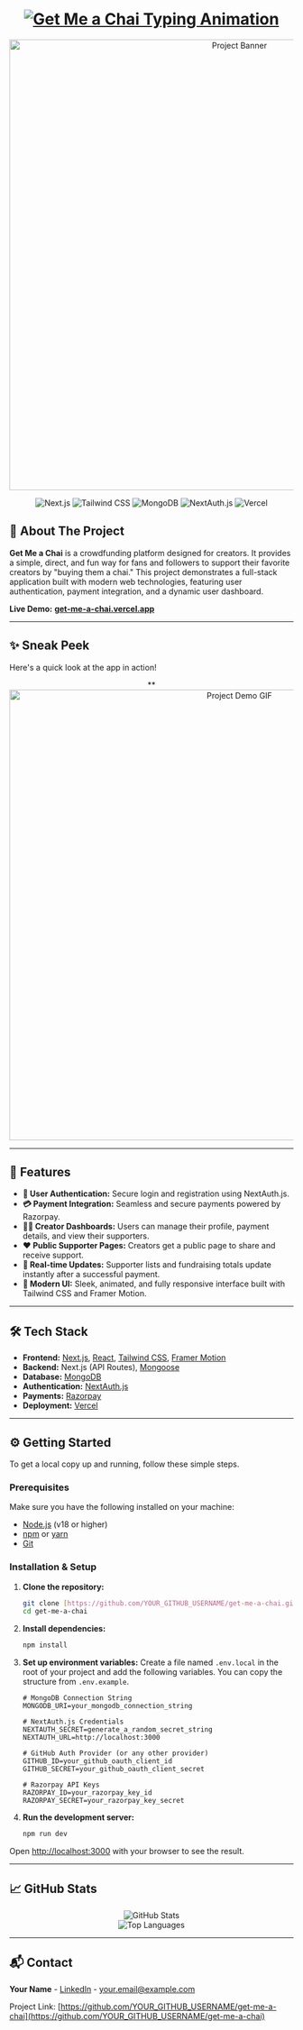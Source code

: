 <h1 align="center">
  <a href="">
    <img src="https://readme-typing-svg.herokuapp.com?font=Geist&size=35&pause=1000&color=914EFF&center=true&vCenter=true&width=500&lines=Get+Me+a+Chai+%E2%98%95;A+Crowdfunding+Platform" alt="Get Me a Chai Typing Animation" />
  </a>
</h1>

<p align="center">
  <img src="" alt="Project Banner" width="800"/>
</p>

<p align="center">
  <img src="https://img.shields.io/badge/Next.js-000000?style=for-the-badge&logo=nextdotjs&logoColor=white" alt="Next.js"/>
  <img src="https://img.shields.io/badge/Tailwind_CSS-38B2AC?style=for-the-badge&logo=tailwind-css&logoColor=white" alt="Tailwind CSS"/>
  <img src="https://img.shields.io/badge/MongoDB-4EA94B?style=for-the-badge&logo=mongodb&logoColor=white" alt="MongoDB"/>
  <img src="https://img.shields.io/badge/NextAuth.js-000?style=for-the-badge&logo=nextauth.js&logoColor=white" alt="NextAuth.js"/>
  <img src="https://img.shields.io/badge/Vercel-000000?style=for-the-badge&logo=vercel&logoColor=white" alt="Vercel"/>
</p>

## 📖 About The Project

**Get Me a Chai** is a crowdfunding platform designed for creators. It provides a simple, direct, and fun way for fans and followers to support their favorite creators by "buying them a chai." This project demonstrates a full-stack application built with modern web technologies, featuring user authentication, payment integration, and a dynamic user dashboard.

**Live Demo:** **[get-me-a-chai.vercel.app]()**

---

## ✨ Sneak Peek

Here's a quick look at the app in action!

<div align="center">
  
  **
  <img src="" alt="Project Demo GIF" width="800"/>
  
</div>

---

## 🚀 Features

* **👤 User Authentication:** Secure login and registration using NextAuth.js.
* **💳 Payment Integration:** Seamless and secure payments powered by Razorpay.
* **👨‍💻 Creator Dashboards:** Users can manage their profile, payment details, and view their supporters.
* **❤️ Public Supporter Pages:** Creators get a public page to share and receive support.
* **📣 Real-time Updates:** Supporter lists and fundraising totals update instantly after a successful payment.
* **🎨 Modern UI:** Sleek, animated, and fully responsive interface built with Tailwind CSS and Framer Motion.

---

## 🛠️ Tech Stack

* **Frontend:** [Next.js](https://nextjs.org/), [React](https://reactjs.org/), [Tailwind CSS](https://tailwindcss.com/), [Framer Motion](https://www.framer.com/motion/)
* **Backend:** Next.js (API Routes), [Mongoose](https://mongoosejs.com/)
* **Database:** [MongoDB](https://www.mongodb.com/)
* **Authentication:** [NextAuth.js](https://next-auth.js.org/)
* **Payments:** [Razorpay](https://razorpay.com/)
* **Deployment:** [Vercel](https://vercel.com/)

---

## ⚙️ Getting Started

To get a local copy up and running, follow these simple steps.

### Prerequisites

Make sure you have the following installed on your machine:
* [Node.js](https://nodejs.org/en/) (v18 or higher)
* [npm](https://www.npmjs.com/) or [yarn](https://yarnpkg.com/)
* [Git](https://git-scm.com/)

### Installation & Setup

1.  **Clone the repository:**
    ```sh
    git clone [https://github.com/YOUR_GITHUB_USERNAME/get-me-a-chai.git](https://github.com/YOUR_GITHUB_USERNAME/get-me-a-chai.git)
    cd get-me-a-chai
    ```

2.  **Install dependencies:**
    ```sh
    npm install
    ```

3.  **Set up environment variables:**
    Create a file named `.env.local` in the root of your project and add the following variables. You can copy the structure from `.env.example`.
    ```env
    # MongoDB Connection String
    MONGODB_URI=your_mongodb_connection_string

    # NextAuth.js Credentials
    NEXTAUTH_SECRET=generate_a_random_secret_string
    NEXTAUTH_URL=http://localhost:3000

    # GitHub Auth Provider (or any other provider)
    GITHUB_ID=your_github_oauth_client_id
    GITHUB_SECRET=your_github_oauth_client_secret

    # Razorpay API Keys
    RAZORPAY_ID=your_razorpay_key_id
    RAZORPAY_SECRET=your_razorpay_key_secret
    ```

4.  **Run the development server:**
    ```sh
    npm run dev
    ```

Open [http://localhost:3000](http://localhost:3000) with your browser to see the result.

---

## 📈 GitHub Stats

<p align="center">
  <img src="https://github-readme-stats.vercel.app/api?username=YOUR_GITHUB_USERNAME&show_icons=true&theme=dracula&include_all_commits=true&count_private=true" alt="GitHub Stats"/>
  <br/>
  <img src="https://github-readme-stats.vercel.app/api/top-langs/?username=YOUR_GITHUB_USERNAME&layout=compact&langs_count=8&theme=dracula" alt="Top Languages"/>
</p>

---

## 📬 Contact

**Your Name** - [LinkedIn](https://linkedin.com/in/your-profile) - [your.email@example.com](mailto:your.email@example.com)

Project Link: [https://github.com/YOUR_GITHUB_USERNAME/get-me-a-chai](https://github.com/YOUR_GITHUB_USERNAME/get-me-a-chai)